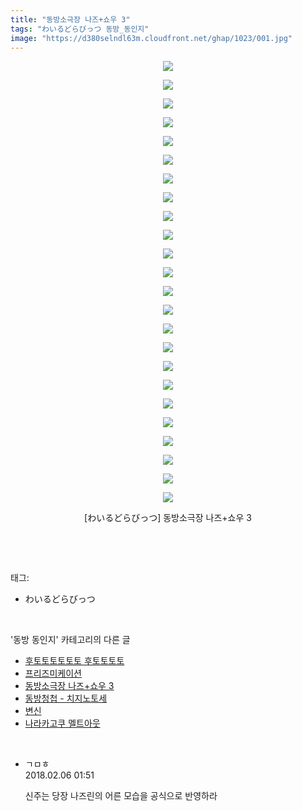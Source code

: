 ```yaml
---
title: "동방소극장 나즈+쇼우 3"
tags: "わいるどらびっつ 동방_동인지"
image: "https://d380selndl63m.cloudfront.net/ghap/1023/001.jpg"
---
```

<div class="article">
<p style="text-align: center; clear: none; float: none;"><img src="{{ site.imgserver5 }}/ghap/1023/001.jpg"/></p>
<p style="text-align: center; clear: none; float: none;"><img src="{{ site.imgserver5 }}/ghap/1023/002.jpg"/></p>
<p style="text-align: center; clear: none; float: none;"><img src="{{ site.imgserver5 }}/ghap/1023/003.jpg"/></p>
<p style="text-align: center; clear: none; float: none;"><img src="{{ site.imgserver5 }}/ghap/1023/004.jpg"/></p>
<p style="text-align: center; clear: none; float: none;"><img src="{{ site.imgserver5 }}/ghap/1023/005.jpg"/></p>
<p style="text-align: center; clear: none; float: none;"><img src="{{ site.imgserver5 }}/ghap/1023/006.jpg"/></p>
<p style="text-align: center; clear: none; float: none;"><img src="{{ site.imgserver5 }}/ghap/1023/007.jpg"/></p>
<p style="text-align: center; clear: none; float: none;"><img src="{{ site.imgserver5 }}/ghap/1023/008.jpg"/></p>
<p style="text-align: center; clear: none; float: none;"><img src="{{ site.imgserver5 }}/ghap/1023/009.jpg"/></p>
<p style="text-align: center; clear: none; float: none;"><img src="{{ site.imgserver5 }}/ghap/1023/010.jpg"/></p>
<p style="text-align: center; clear: none; float: none;"><img src="{{ site.imgserver5 }}/ghap/1023/011.jpg"/></p>
<p style="text-align: center; clear: none; float: none;"><img src="{{ site.imgserver5 }}/ghap/1023/012.jpg"/></p>
<p style="text-align: center; clear: none; float: none;"><img src="{{ site.imgserver5 }}/ghap/1023/013.jpg"/></p>
<p style="text-align: center; clear: none; float: none;"><img src="{{ site.imgserver5 }}/ghap/1023/014.jpg"/></p>
<p style="text-align: center; clear: none; float: none;"><img src="{{ site.imgserver5 }}/ghap/1023/015.jpg"/></p>
<p style="text-align: center; clear: none; float: none;"><img src="{{ site.imgserver5 }}/ghap/1023/016.jpg"/></p>
<p style="text-align: center; clear: none; float: none;"><img src="{{ site.imgserver5 }}/ghap/1023/017.jpg"/></p>
<p style="text-align: center; clear: none; float: none;"><img src="{{ site.imgserver5 }}/ghap/1023/018.jpg"/></p>
<p style="text-align: center; clear: none; float: none;"><img src="{{ site.imgserver5 }}/ghap/1023/019.jpg"/></p>
<p style="text-align: center; clear: none; float: none;"><img src="{{ site.imgserver5 }}/ghap/1023/020.jpg"/></p>
<p style="text-align: center; clear: none; float: none;"><img src="{{ site.imgserver5 }}/ghap/1023/021.jpg"/></p>
<p style="text-align: center; clear: none; float: none;"><img src="{{ site.imgserver5 }}/ghap/1023/022.jpg"/></p>
<p style="text-align: center; clear: none; float: none;"><img src="{{ site.imgserver5 }}/ghap/1023/023.jpg"/></p>
<p style="text-align: center; clear: none; float: none;"><img src="{{ site.imgserver5 }}/ghap/1023/024.jpg"/></p>
<p style="text-align: center; clear: none; float: none;">[わいるどらびっつ] 동방소극장 나즈+쇼우 3</p>
<p><br/></p>
</div><br/>
<div class="tagTrail">
<p>태그: </p>
<ul>
<li>わいるどらびっつ</li>
</ul>
</div><br/>
<div class="another">
<p>'동방 동인지' 카테고리의 다른 글</p>
<ul>
<li><a href="/ghap_1025">후토토토토토토 후토토토토</a></li>
<li><a href="/ghap_1024">프리즈미케이션</a></li>
<li><a href="/ghap_1023">동방소극장 나즈+쇼우 3</a></li>
<li><a href="/ghap_1022">동방청첩 - 치지노토세</a></li>
<li><a href="/ghap_1021">변신</a></li>
<li><a href="/ghap_1020">나라카고쿠 멜트아웃</a></li>
</ul>
</div><br/>
<div class="cb_module cb_fluid">
<div class="cb_wrt cb_profile">
<div class="comment">
<ul>
<li class="cb_thumb_off" id="comment15193222">
<div class="cb_comment_area">
<div class="cb_info_area">
<div class="cb_section">
<span class="cb_nick_name">ㄱㅁㅎ</span>
</div>
<div class="cb_section">
<span class="cb_date">2018.02.06 01:51 </span>
</div>
</div>
<div class="cb_dsc_comment">
<p class="cb_dsc">
											신주는 당장 나즈린의 어른 모습을 공식으로 반영하라
										</p>
</div>
</div></li>
</ul>
</div>
</div><!-- commentList close -->
</div><br/>
